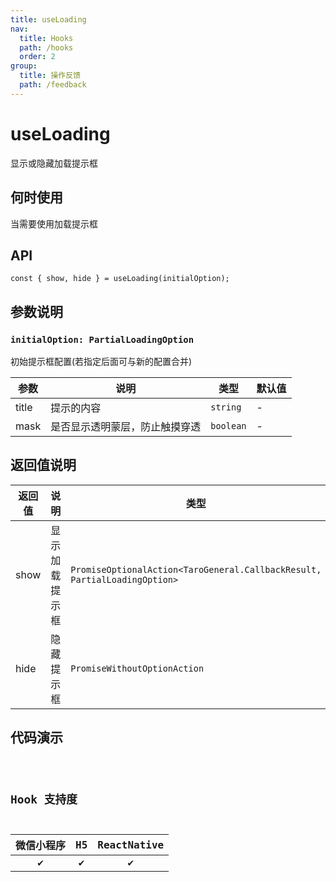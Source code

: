 ```yaml
---
title: useLoading
nav:
  title: Hooks
  path: /hooks
  order: 2
group:
  title: 操作反馈
  path: /feedback
---
```


# useLoading

显示或隐藏加载提示框

## 何时使用

当需要使用加载提示框

## API

```tsx
const { show, hide } = useLoading(initialOption);
```

## 参数说明

### `initialOption: PartialLoadingOption`

初始提示框配置(若指定后面可与新的配置合并)

| 参数  | 说明                           | 类型      | 默认值 |
| ----- | ------------------------------ | --------- | ------ |
| title | 提示的内容                     | `string`  | -      |
| mask  | 是否显示透明蒙层，防止触摸穿透 | `boolean` | -      |

## 返回值说明

| 返回值 | 说明           | 类型                                                                      |
| ------ | -------------- | ------------------------------------------------------------------------- |
| show   | 显示加载提示框 | `PromiseOptionalAction<TaroGeneral.CallbackResult, PartialLoadingOption>` |
| hide   | 隐藏提示框     | `PromiseWithoutOptionAction`                                              |

## 代码演示

<code src="useLoading/index" group="feedback" />

## Hook 支持度

| 微信小程序 | H5  | ReactNative |
| :--------: | :-: | :---------: |
|     ✔️     | ✔️  |     ✔️      |
